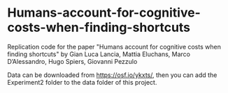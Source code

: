 # Humans-account-for-cognitive-costs-when-finding-shortcuts
 


Replication code for the paper "Humans account for cognitive costs when finding shortcuts" by Gian Luca Lancia, Mattia Eluchans, Marco D’Alessandro, Hugo Spiers, Giovanni Pezzulo

Data can be downloaded from https://osf.io/ykxts/, then you can add the Experiment2 folder to the data folder of this project.